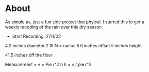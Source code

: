 # About

As simple as, just a fun side project that phyical. I started this to get a weekly recoding of the rain over this dry season.


- Start Recording: 27/1/22


4.3 inches diameter 
2.15IN = radius
5.6 inches offset
5 inches height

41.5 inches off the floor

Measurement = 
v = Pie r^2 h
h = v / pie r^2 